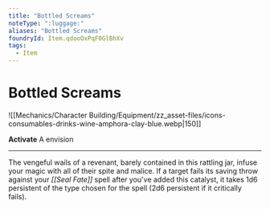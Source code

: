 ```yaml
---
title: "Bottled Screams"
noteType: ":luggage:"
aliases: "Bottled Screams"
foundryId: Item.qdooOxPqF0GlBhXv
tags:
  - Item
---
```


# Bottled Screams
![[Mechanics/Character Building/Equipment/zz_asset-files/icons-consumables-drinks-wine-amphora-clay-blue.webp|150]]

**Activate** A envision

* * *

The vengeful wails of a revenant, barely contained in this rattling jar, infuse your magic with all of their spite and malice. If a target fails its saving throw against your _[[Seal Fate]]_ spell after you've added this catalyst, it takes 1d6 persistent of the type chosen for the spell (2d6 persistent if it critically fails).
